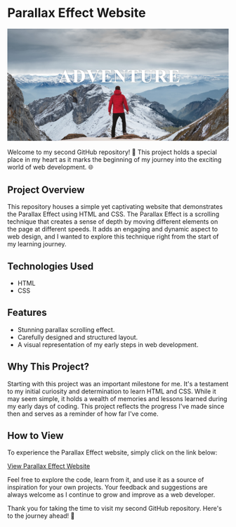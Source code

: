 # Parallax Effect Website

<img src="parallex.png">

Welcome to my second GitHub repository! 🚀 This project holds a special place in my heart as it marks the beginning of my journey into the exciting world of web development. 🌐

## Project Overview

This repository houses a simple yet captivating website that demonstrates the Parallax Effect using HTML and CSS. The Parallax Effect is a scrolling technique that creates a sense of depth by moving different elements on the page at different speeds. It adds an engaging and dynamic aspect to web design, and I wanted to explore this technique right from the start of my learning journey.

## Technologies Used

- HTML
- CSS

## Features

- Stunning parallax scrolling effect.
- Carefully designed and structured layout.
- A visual representation of my early steps in web development.

## Why This Project?

Starting with this project was an important milestone for me. It's a testament to my initial curiosity and determination to learn HTML and CSS. While it may seem simple, it holds a wealth of memories and lessons learned during my early days of coding. This project reflects the progress I've made since then and serves as a reminder of how far I've come.

## How to View

To experience the Parallax Effect website, simply click on the link below:

[View Parallax Effect Website]((https://mohasindawal.github.io/Parallex-Effect-Website/))

Feel free to explore the code, learn from it, and use it as a source of inspiration for your own projects. Your feedback and suggestions are always welcome as I continue to grow and improve as a web developer.

Thank you for taking the time to visit my second GitHub repository. Here's to the journey ahead! 🌟
